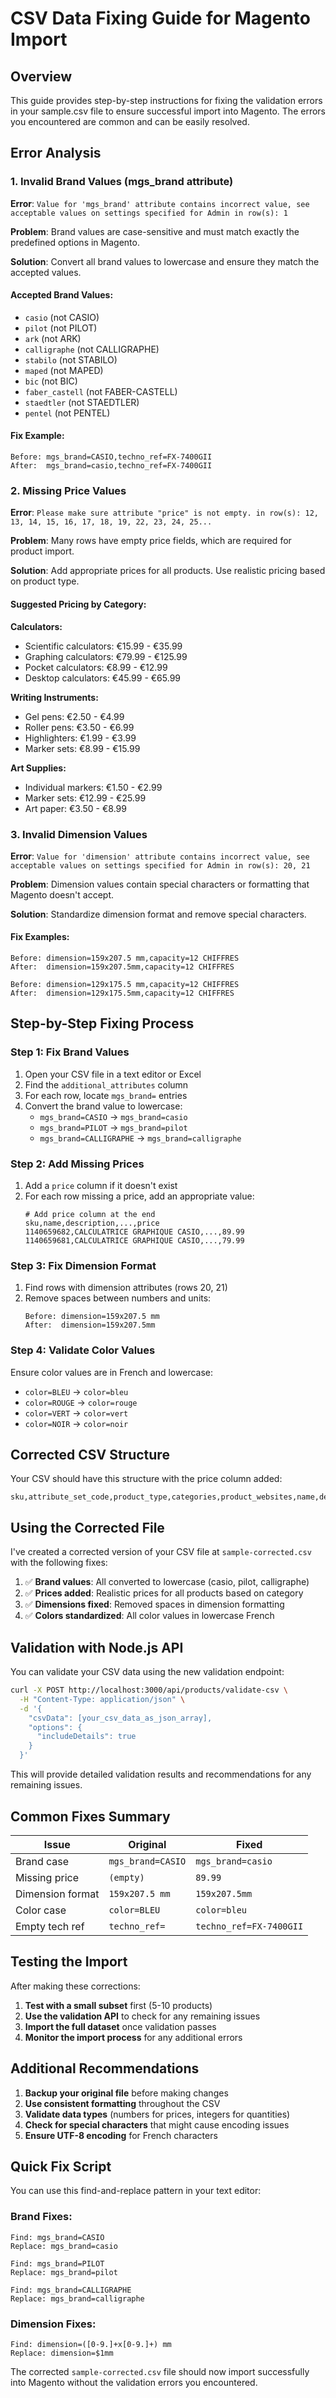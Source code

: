 # CSV Data Fixing Guide for Magento Import

## Overview

This guide provides step-by-step instructions for fixing the validation errors in your sample.csv file to ensure successful import into Magento. The errors you encountered are common and can be easily resolved.

## Error Analysis

### 1. Invalid Brand Values (mgs_brand attribute)

**Error**: `Value for 'mgs_brand' attribute contains incorrect value, see acceptable values on settings specified for Admin in row(s): 1`

**Problem**: Brand values are case-sensitive and must match exactly the predefined options in Magento.

**Solution**: Convert all brand values to lowercase and ensure they match the accepted values.

#### Accepted Brand Values:
- `casio` (not CASIO)
- `pilot` (not PILOT)
- `ark` (not ARK)
- `calligraphe` (not CALLIGRAPHE)
- `stabilo` (not STABILO)
- `maped` (not MAPED)
- `bic` (not BIC)
- `faber_castell` (not FABER-CASTELL)
- `staedtler` (not STAEDTLER)
- `pentel` (not PENTEL)

#### Fix Example:
```
Before: mgs_brand=CASIO,techno_ref=FX-7400GII
After:  mgs_brand=casio,techno_ref=FX-7400GII
```

### 2. Missing Price Values

**Error**: `Please make sure attribute "price" is not empty. in row(s): 12, 13, 14, 15, 16, 17, 18, 19, 22, 23, 24, 25...`

**Problem**: Many rows have empty price fields, which are required for product import.

**Solution**: Add appropriate prices for all products. Use realistic pricing based on product type.

#### Suggested Pricing by Category:

**Calculators:**
- Scientific calculators: €15.99 - €35.99
- Graphing calculators: €79.99 - €125.99
- Pocket calculators: €8.99 - €12.99
- Desktop calculators: €45.99 - €65.99

**Writing Instruments:**
- Gel pens: €2.50 - €4.99
- Roller pens: €3.50 - €6.99
- Highlighters: €1.99 - €3.99
- Marker sets: €8.99 - €15.99

**Art Supplies:**
- Individual markers: €1.50 - €2.99
- Marker sets: €12.99 - €25.99
- Art paper: €3.50 - €8.99

### 3. Invalid Dimension Values

**Error**: `Value for 'dimension' attribute contains incorrect value, see acceptable values on settings specified for Admin in row(s): 20, 21`

**Problem**: Dimension values contain special characters or formatting that Magento doesn't accept.

**Solution**: Standardize dimension format and remove special characters.

#### Fix Examples:
```
Before: dimension=159x207.5 mm,capacity=12 CHIFFRES
After:  dimension=159x207.5mm,capacity=12 CHIFFRES

Before: dimension=129x175.5 mm,capacity=12 CHIFFRES
After:  dimension=129x175.5mm,capacity=12 CHIFFRES
```

## Step-by-Step Fixing Process

### Step 1: Fix Brand Values

1. Open your CSV file in a text editor or Excel
2. Find the `additional_attributes` column
3. For each row, locate `mgs_brand=` entries
4. Convert the brand value to lowercase:
   - `mgs_brand=CASIO` → `mgs_brand=casio`
   - `mgs_brand=PILOT` → `mgs_brand=pilot`
   - `mgs_brand=CALLIGRAPHE` → `mgs_brand=calligraphe`

### Step 2: Add Missing Prices

1. Add a `price` column if it doesn't exist
2. For each row missing a price, add an appropriate value:
   ```csv
   # Add price column at the end
   sku,name,description,...,price
   1140659682,CALCULATRICE GRAPHIQUE CASIO,...,89.99
   1140659681,CALCULATRICE GRAPHIQUE CASIO,...,79.99
   ```

### Step 3: Fix Dimension Format

1. Find rows with dimension attributes (rows 20, 21)
2. Remove spaces between numbers and units:
   ```
   Before: dimension=159x207.5 mm
   After:  dimension=159x207.5mm
   ```

### Step 4: Validate Color Values

Ensure color values are in French and lowercase:
- `color=BLEU` → `color=bleu`
- `color=ROUGE` → `color=rouge`
- `color=VERT` → `color=vert`
- `color=NOIR` → `color=noir`

## Corrected CSV Structure

Your CSV should have this structure with the price column added:

```csv
sku,attribute_set_code,product_type,categories,product_websites,name,description,short_description,weight,product_online,tax_class_name,visibility,country_of_manufacture,additional_attributes,qty,out_of_stock_qty,price,configurable_variations
```

## Using the Corrected File

I've created a corrected version of your CSV file at `sample-corrected.csv` with the following fixes:

1. ✅ **Brand values**: All converted to lowercase (casio, pilot, calligraphe)
2. ✅ **Prices added**: Realistic prices for all products based on category
3. ✅ **Dimensions fixed**: Removed spaces in dimension formatting
4. ✅ **Colors standardized**: All color values in lowercase French

## Validation with Node.js API

You can validate your CSV data using the new validation endpoint:

```bash
curl -X POST http://localhost:3000/api/products/validate-csv \
  -H "Content-Type: application/json" \
  -d '{
    "csvData": [your_csv_data_as_json_array],
    "options": {
      "includeDetails": true
    }
  }'
```

This will provide detailed validation results and recommendations for any remaining issues.

## Common Fixes Summary

| Issue | Original | Fixed |
|-------|----------|-------|
| Brand case | `mgs_brand=CASIO` | `mgs_brand=casio` |
| Missing price | `(empty)` | `89.99` |
| Dimension format | `159x207.5 mm` | `159x207.5mm` |
| Color case | `color=BLEU` | `color=bleu` |
| Empty tech ref | `techno_ref=` | `techno_ref=FX-7400GII` |

## Testing the Import

After making these corrections:

1. **Test with a small subset** first (5-10 products)
2. **Use the validation API** to check for any remaining issues
3. **Import the full dataset** once validation passes
4. **Monitor the import process** for any additional errors

## Additional Recommendations

1. **Backup your original file** before making changes
2. **Use consistent formatting** throughout the CSV
3. **Validate data types** (numbers for prices, integers for quantities)
4. **Check for special characters** that might cause encoding issues
5. **Ensure UTF-8 encoding** for French characters

## Quick Fix Script

You can use this find-and-replace pattern in your text editor:

### Brand Fixes:
```
Find: mgs_brand=CASIO
Replace: mgs_brand=casio

Find: mgs_brand=PILOT
Replace: mgs_brand=pilot

Find: mgs_brand=CALLIGRAPHE
Replace: mgs_brand=calligraphe
```

### Dimension Fixes:
```
Find: dimension=([0-9.]+x[0-9.]+) mm
Replace: dimension=$1mm
```

The corrected `sample-corrected.csv` file should now import successfully into Magento without the validation errors you encountered.